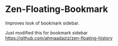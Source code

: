 # Zen-Floating-Bookmark
Improves look of bookmark sidebar.

Just modified this for bookmark sidebar
https://github.com/ahmaadaziz/zen-floating-history
